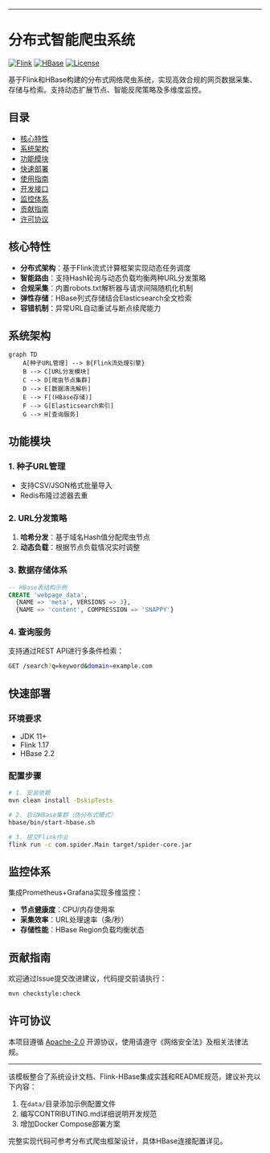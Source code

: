 
---
# 分布式智能爬虫系统

[![Flink](https://img.shields.io/badge/Apache_Flink-1.17-blue?logo=apacheflink)](https://flink.apache.org)
[![HBase](https://img.shields.io/badge/Apache_HBase-2.2-green?logo=apachehbase)](https://hbase.apache.org)
[![License](https://img.shields.io/badge/License-Apache_2.0-red.svg)](LICENSE)

基于Flink和HBase构建的分布式网络爬虫系统，实现高效合规的网页数据采集、存储与检索。支持动态扩展节点、智能反爬策略及多维度监控。

## 目录
- [核心特性](#核心特性)
- [系统架构](#系统架构)
- [功能模块](#功能模块)
- [快速部署](#快速部署)
- [使用指南](#使用指南)
- [开发接口](#开发接口)
- [监控体系](#监控体系)
- [贡献指南](#贡献指南)
- [许可协议](#许可协议)

## 核心特性
- **分布式架构**：基于Flink流式计算框架实现动态任务调度
- **智能路由**：支持Hash轮询与动态负载均衡两种URL分发策略
- **合规采集**：内置robots.txt解析器与请求间隔随机化机制
- **弹性存储**：HBase列式存储结合Elasticsearch全文检索
- **容错机制**：异常URL自动重试与断点续爬能力

## 系统架构
```mermaid
graph TD
    A[种子URL管理] --> B{Flink流处理引擎}
    B --> C[URL分发模块]
    C --> D[爬虫节点集群]
    D --> E[数据清洗解析]
    E --> F[(HBase存储)]
    F --> G[Elasticsearch索引]
    G --> H[查询服务]
```

## 功能模块
### 1. 种子URL管理
- 支持CSV/JSON格式批量导入
- Redis布隆过滤器去重

### 2. URL分发策略
1. **哈希分发**：基于域名Hash值分配爬虫节点
2. **动态负载**：根据节点负载情况实时调整

### 3. 数据存储体系
```sql
-- HBase表结构示例
CREATE 'webpage_data', 
  {NAME => 'meta', VERSIONS => 3},
  {NAME => 'content', COMPRESSION => 'SNAPPY'}
```

### 4. 查询服务
支持通过REST API进行多条件检索：
```bash
GET /search?q=keyword&domain=example.com
```

## 快速部署
### 环境要求
- JDK 11+
- Flink 1.17
- HBase 2.2

### 配置步骤
```bash
# 1. 安装依赖
mvn clean install -DskipTests

# 2. 启动HBase集群（伪分布式模式）
hbase/bin/start-hbase.sh

# 3. 提交Flink作业
flink run -c com.spider.Main target/spider-core.jar
```

## 监控体系
集成Prometheus+Grafana实现多维监控：
- **节点健康度**：CPU/内存使用率
- **采集效率**：URL处理速率（条/秒）
- **存储性能**：HBase Region负载均衡状态

## 贡献指南
欢迎通过Issue提交改进建议，代码提交前请执行：
```bash
mvn checkstyle:check
```

## 许可协议
本项目遵循 [Apache-2.0](LICENSE) 开源协议，使用请遵守《网络安全法》及相关法律法规。

---
该模板整合了系统设计文档、Flink-HBase集成实践和README规范，建议补充以下内容：
1. 在`data/`目录添加示例配置文件
2. 编写CONTRIBUTING.md详细说明开发规范
3. 增加Docker Compose部署方案

完整实现代码可参考分布式爬虫框架设计，具体HBase连接配置详见。
